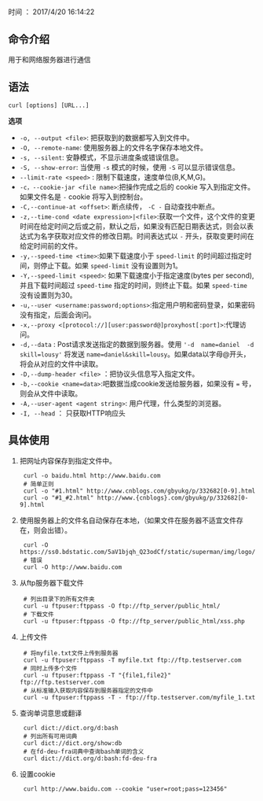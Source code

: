 ##   
时间 ： 2017/4/20 16:14:22

## 命令介绍
用于和网络服务器进行通信

## 语法

	curl [options] [URL...]


**选项**

 * `-o, --output <file>`: 把获取到的数据都写入到文件中。
 * `-O, --remote-name`: 使用服务器上的文件名字保存本地文件。
 * `-s, --silent`: 安静模式，不显示进度条或错误信息。
 * `-S, --show-error`: 当使用 `-s` 模式的时候，使用 `-S` 可以显示错误信息。
 * `--limit-rate <speed>` : 限制下载速度，速度单位(B,K,M,G)。
 * `-c，--cookie-jar <file name>`:把操作完成之后的 cookie 写入到指定文件。如果文件名是 `-` cookie 将写入到控制台。
 * `-C,--continue-at <offset>`: 断点续传， `-C -` 自动查找中断点。
 * `-z,--time-cond <date expression>|<file>`:获取一个文件，这个文件的变更时间在给定时间之后或之前，默认之后，如果没有匹配日期表达式，则会以表达式为名字获取对应文件的修改日期。时间表达式以 `-`  开头，获取变更时间在给定时间前的文件。
 * `-y,--speed-time <time>`:如果下载速度小于 `speed-limit` 的时间超过指定时间，则停止下载。如果 `speed-limit` 没有设置则为1。
 * `-Y,--speed-limit <speed>`: 如果下载速度小于指定速度(bytes per second),并且下载时间超过 `speed-time` 指定的时间，则终止下载。如果 `speed-time` 没有设置则为30。
 * `-u,--user <username:password;options>`:指定用户明和密码登录，如果密码没有指定，后面会询问。
 * `-x,--proxy <[protocol://][user:password@]proxyhost[:port]>`:代理访问。
 * `-d,--data` <data> : Post请求发送指定的数据到服务器。使用 `'-d  name=daniel  -d
              skill=lousy'` 将发送 `name=daniel&skill=lousy`。如果data以字母@开头，将会从对应的文件中读取。
 * `-D,--dump-header <file>` ：把协议头信息写入指定文件。
 * `-b,--cookie <name=data>`:吧数据当成cookie发送给服务器，如果没有 `=` 号，则会从文件中读取。
 *  `-A,--user-agent <agent string>`: 用户代理，什么类型的浏览器。
 *  `-I, --head` ： 只获取HTTP响应头

## 具体使用
1. 把网址内容保存到指定文件中。

		curl -o baidu.html http://www.baidu.com
		# 简单正则
		curl -o "#1.html" http://www.cnblogs.com/gbyukg/p/332682[0-9].html
		curl -o "#1_#2.html" http://www.{cnblogs}.com/gbyukg/p/332682[0-9].html


2. 使用服务器上的文件名自动保存在本地，（如果文件在服务器不适宜文件存在，则会出错）。

		curl -O https://ss0.bdstatic.com/5aV1bjqh_Q23odCf/static/superman/img/logo/logo_white_fe6da1ec.png
		# 错误
		curl -O http://www.baidu.com
3. 从ftp服务器下载文件

		# 列出目录下的所有文件夹
		curl -u ftpuser:ftppass -O ftp://ftp_server/public_html/
 		# 下载文件
		curl -u ftpuser:ftppass -O ftp://ftp_server/public_html/xss.php
4. 上传文件

		# 将myfile.txt文件上传到服务器
		curl -u ftpuser:ftppass -T myfile.txt ftp://ftp.testserver.com
		# 同时上传多个文件
		curl -u ftpuser:ftppass -T "{file1,file2}" ftp://ftp.testserver.com
		# 从标准输入获取内容保存到服务器指定的文件中
		curl -u ftpuser:ftppass -T - ftp://ftp.testserver.com/myfile_1.txt
5. 查询单词意思或翻译

		curl dict://dict.org/d:bash
		# 列出所有可用词典
		curl dict://dict.org/show:db
		# 在fd-deu-fra词典中查询bash单词的含义
		curl dict://dict.org/d:bash:fd-deu-fra
6. 设置cookie

		curl http://www.baidu.com --cookie "user=root;pass=123456"





		
			
